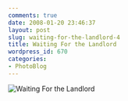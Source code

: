 ```yaml
---
comments: true
date: 2008-01-20 23:46:37
layout: post
slug: waiting-for-the-landlord-4
title: Waiting For the Landlord
wordpress_id: 670
categories:
- PhotoBlog
---
```


![Waiting For the Landlord](http://ryanfitzer.com/main/wp-content/uploads/2008/01/birds1.jpg)
